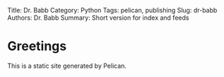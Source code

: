 Title: Dr. Babb
Category: Python
Tags: pelican, publishing
Slug: dr-babb
Authors: Dr. Babb
Summary: Short version for index and feeds

# Greetings
This is a static site generated by Pelican.